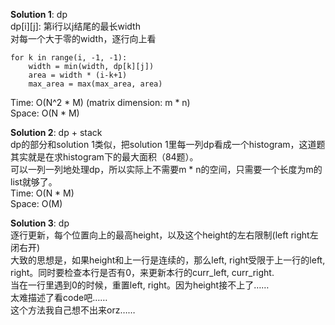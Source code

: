 **Solution 1**: dp  
dp[i][j]: 第i行以j结尾的最长width  
对每一个大于零的width，逐行向上看   
```
for k in range(i, -1, -1):
    width = min(width, dp[k][j])
    area = width * (i-k+1)
    max_area = max(max_area, area)
```
Time: O(N^2 * M)  (matrix dimension: m * n)  
Space: O(N * M)  

**Solution 2**: dp + stack   
dp的部分和solution 1类似，把solution 1里每一列dp看成一个histogram，这道题其实就是在求histogram下的最大面积（84题）。   
可以一列一列地处理dp，所以实际上不需要m * n的空间，只需要一个长度为m的list就够了。   
Time: O(N * M)  
Space: O(M)  

**Solution 3**: dp  
逐行更新，每个位置向上的最高height，以及这个height的左右限制(left right左闭右开)  
大致的思想是，如果height和上一行是连续的，那么left, right受限于上一行的left, right。同时要检查本行是否有0，来更新本行的curr_left, curr_right.   
当在一行里遇到0的时候，重置left, right。因为height接不上了……    
太难描述了看code吧……   
这个方法我自己想不出来orz……   
